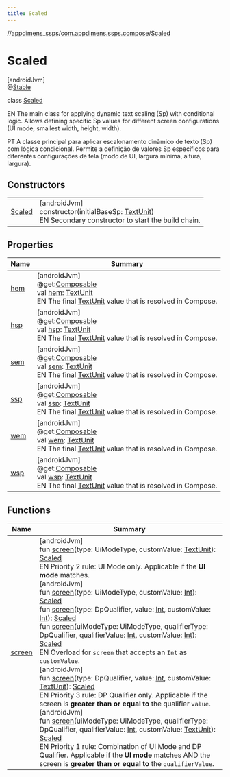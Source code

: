 ```yaml
---
title: Scaled
---
```

//[appdimens_ssps](../../../index.html)/[com.appdimens.ssps.compose](../index.html)/[Scaled](index.html)



# Scaled



[androidJvm]\
@[Stable](https://developer.android.com/reference/kotlin/androidx/compose/runtime/Stable.html)



class [Scaled](index.html)

EN The main class for applying dynamic text scaling (Sp) with conditional logic. Allows defining specific Sp values for different screen configurations (UI mode, smallest width, height, width).



PT A classe principal para aplicar escalonamento dinâmico de texto (Sp) com lógica condicional. Permite a definição de valores Sp específicos para diferentes configurações de tela (modo de UI, largura mínima, altura, largura).



## Constructors


| | |
|---|---|
| [Scaled](-scaled.html) | [androidJvm]<br>constructor(initialBaseSp: [TextUnit](https://developer.android.com/reference/kotlin/androidx/compose/ui/unit/TextUnit.html))<br>EN Secondary constructor to start the build chain. |


## Properties


| Name | Summary |
|---|---|
| [hem](hem.html) | [androidJvm]<br>@get:[Composable](https://developer.android.com/reference/kotlin/androidx/compose/runtime/Composable.html)<br>val [hem](hem.html): [TextUnit](https://developer.android.com/reference/kotlin/androidx/compose/ui/unit/TextUnit.html)<br>EN The final [TextUnit](https://developer.android.com/reference/kotlin/androidx/compose/ui/unit/TextUnit.html) value that is resolved in Compose. |
| [hsp](hsp.html) | [androidJvm]<br>@get:[Composable](https://developer.android.com/reference/kotlin/androidx/compose/runtime/Composable.html)<br>val [hsp](hsp.html): [TextUnit](https://developer.android.com/reference/kotlin/androidx/compose/ui/unit/TextUnit.html)<br>EN The final [TextUnit](https://developer.android.com/reference/kotlin/androidx/compose/ui/unit/TextUnit.html) value that is resolved in Compose. |
| [sem](sem.html) | [androidJvm]<br>@get:[Composable](https://developer.android.com/reference/kotlin/androidx/compose/runtime/Composable.html)<br>val [sem](sem.html): [TextUnit](https://developer.android.com/reference/kotlin/androidx/compose/ui/unit/TextUnit.html)<br>EN The final [TextUnit](https://developer.android.com/reference/kotlin/androidx/compose/ui/unit/TextUnit.html) value that is resolved in Compose. |
| [ssp](ssp.html) | [androidJvm]<br>@get:[Composable](https://developer.android.com/reference/kotlin/androidx/compose/runtime/Composable.html)<br>val [ssp](ssp.html): [TextUnit](https://developer.android.com/reference/kotlin/androidx/compose/ui/unit/TextUnit.html)<br>EN The final [TextUnit](https://developer.android.com/reference/kotlin/androidx/compose/ui/unit/TextUnit.html) value that is resolved in Compose. |
| [wem](wem.html) | [androidJvm]<br>@get:[Composable](https://developer.android.com/reference/kotlin/androidx/compose/runtime/Composable.html)<br>val [wem](wem.html): [TextUnit](https://developer.android.com/reference/kotlin/androidx/compose/ui/unit/TextUnit.html)<br>EN The final [TextUnit](https://developer.android.com/reference/kotlin/androidx/compose/ui/unit/TextUnit.html) value that is resolved in Compose. |
| [wsp](wsp.html) | [androidJvm]<br>@get:[Composable](https://developer.android.com/reference/kotlin/androidx/compose/runtime/Composable.html)<br>val [wsp](wsp.html): [TextUnit](https://developer.android.com/reference/kotlin/androidx/compose/ui/unit/TextUnit.html)<br>EN The final [TextUnit](https://developer.android.com/reference/kotlin/androidx/compose/ui/unit/TextUnit.html) value that is resolved in Compose. |


## Functions


| Name | Summary |
|---|---|
| [screen](screen.html) | [androidJvm]<br>fun [screen](screen.html)(type: UiModeType, customValue: [TextUnit](https://developer.android.com/reference/kotlin/androidx/compose/ui/unit/TextUnit.html)): [Scaled](index.html)<br>EN Priority 2 rule: UI Mode only. Applicable if the **UI mode** matches.<br>[androidJvm]<br>fun [screen](screen.html)(type: UiModeType, customValue: [Int](https://kotlinlang.org/api/core/kotlin-stdlib/kotlin/-int/index.html)): [Scaled](index.html)<br>fun [screen](screen.html)(type: DpQualifier, value: [Int](https://kotlinlang.org/api/core/kotlin-stdlib/kotlin/-int/index.html), customValue: [Int](https://kotlinlang.org/api/core/kotlin-stdlib/kotlin/-int/index.html)): [Scaled](index.html)<br>fun [screen](screen.html)(uiModeType: UiModeType, qualifierType: DpQualifier, qualifierValue: [Int](https://kotlinlang.org/api/core/kotlin-stdlib/kotlin/-int/index.html), customValue: [Int](https://kotlinlang.org/api/core/kotlin-stdlib/kotlin/-int/index.html)): [Scaled](index.html)<br>EN Overload for `screen` that accepts an `Int` as `customValue`.<br>[androidJvm]<br>fun [screen](screen.html)(type: DpQualifier, value: [Int](https://kotlinlang.org/api/core/kotlin-stdlib/kotlin/-int/index.html), customValue: [TextUnit](https://developer.android.com/reference/kotlin/androidx/compose/ui/unit/TextUnit.html)): [Scaled](index.html)<br>EN Priority 3 rule: DP Qualifier only. Applicable if the screen is **greater than or equal to** the qualifier `value`.<br>[androidJvm]<br>fun [screen](screen.html)(uiModeType: UiModeType, qualifierType: DpQualifier, qualifierValue: [Int](https://kotlinlang.org/api/core/kotlin-stdlib/kotlin/-int/index.html), customValue: [TextUnit](https://developer.android.com/reference/kotlin/androidx/compose/ui/unit/TextUnit.html)): [Scaled](index.html)<br>EN Priority 1 rule: Combination of UI Mode and DP Qualifier. Applicable if the **UI mode** matches AND the screen is **greater than or equal to** the `qualifierValue`. |
